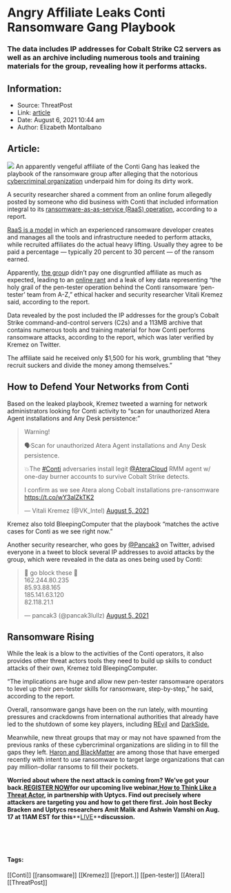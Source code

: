 # Angry Affiliate Leaks Conti Ransomware Gang Playbook
### The data includes IP addresses for Cobalt Strike C2 servers as well as an archive including numerous tools and training materials for the group, revealing how it performs attacks.

## Information:
+ Source: ThreatPost
+ Link: [article](https://kasperskycontenthub.com/threatpost-global/?p=168442)
+ Date: August 6, 2021  10:44 am
+ Author: Elizabeth Montalbano


## Article:
![](https://media.threatpost.com/wp-content/uploads/sites/103/2021/08/06104226/Playbook-e1628260970720.png)
An apparently vengeful affiliate of the Conti Gang has leaked the playbook of the ransomware group after alleging that the notorious [cybercriminal organization](https://threatpost.com/conti-40m-ransom-florida-school/165258/) underpaid him for doing its dirty work.


A security researcher shared a comment from an online forum allegedly posted by someone who did business with Conti that included information integral to its [ransomware-as-as-service (RaaS) operation](https://threatpost.com/conti-iot-chip-advantech-ransom-demand/161691/), according to a report.


[RaaS is a model](https://threatpost.com/ransomware-as-a-service-intel-sharing/167508/) in which an experienced ransomware developer creates and manages all the tools and infrastructure needed to perform attacks, while recruited affiliates do the actual heavy lifting. Usually they agree to be paid a percentage — typically 20 percent to 30 percent — of the ransom earned.



Apparently, [the grou](https://threatpost.com/tulsa-police-data-leaked-conti-ransomware/167220/)p didn’t pay one disgruntled affiliate as much as expected, leading to an [online rant](https://www.bleepingcomputer.com/news/security/angry-conti-ransomware-affiliate-leaks-gangs-attack-playbook/) and a leak of key data representing “the holy grail of the pen-tester operation behind the Conti ransomware ‘pen-tester’ team from A-Z,” ethical hacker and security researcher Vitali Kremez said, according to the report.


Data revealed by the post included the IP addresses for the group’s Cobalt Strike command-and-control servers (C2s) and a 113MB archive that contains numerous tools and training material for how Conti performs ransomware attacks, according to the report, which was later verified by Kremez on Twitter.


The affiliate said he received only $1,500 for his work, grumbling that “they recruit suckers and divide the money among themselves.”


**How to Defend Your Networks from Conti**
------------------------------------------


Based on the leaked playbook, Kremez tweeted a warning for network administrators looking for Conti activity to “scan for unauthorized Atera Agent installations and Any Desk persistence:”



> 
> Warning!
> 
> 
> 🗣Scan for unauthorized Atera Agent installations and Any Desk persistence.
> 
> 
> 💥The [#Conti](https://twitter.com/hashtag/Conti?src=hash&ref_src=twsrc%5Etfw) adversaries install legit [@AteraCloud](https://twitter.com/AteraCloud?ref_src=twsrc%5Etfw) RMM agent w/ one-day burner accounts to survive Cobalt Strike detects.
> 
> 
> I confirm as we see Atera along Cobalt installations pre-ransomware <https://t.co/wY3aIZkTK2>
> 
> 
> — Vitali Kremez (@VK\_Intel) [August 5, 2021](https://twitter.com/VK_Intel/status/1423386268990251008?ref_src=twsrc%5Etfw)
> 
> 



Kremez also told BleepingComputer that the playbook “matches the active cases for Conti as we see right now.”


Another security researcher, who goes by [@Pancak3](https://twitter.com/pancak3lullz) on Twitter, advised everyone in a tweet to block several IP addresses to avoid attacks by the group, which were revealed in the data as ones being used by Conti:



> 
> 🤫 go block these 🤫  
> 162.244.80.235  
> 85.93.88.165  
> 185.141.63.120  
> 82.118.21.1
> 
> 
> — pancak3 (@pancak3lullz) [August 5, 2021](https://twitter.com/pancak3lullz/status/1423324601346629635?ref_src=twsrc%5Etfw)
> 
> 



**Ransomware Rising**
---------------------


While the leak is a blow to the activities of the Conti operators, it also provides other threat actors tools they need to build up skills to conduct attacks of their own, Kremez told BleepingComputer.


“The implications are huge and allow new pen-tester ransomware operators to level up their pen-tester skills for ransomware, step-by-step,” he said, according to the report.


Overall, ransomware gangs have been on the run lately, with mounting pressures and crackdowns from international authorities that already have led to the shutdown of some key players, including [REvil](https://threatpost.com/ransomware-revil-sites-disappears/167745/) and [DarkSide.](https://threatpost.com/darksides-servers-shutdown/166187/)


Meanwhile, new threat groups that may or may not have spawned from the previous ranks of these cybercriminal organizations are sliding in to fill the gaps they left. [Haron and BlackMatter](https://threatpost.com/ransomware-gangs-haron-blackmatter/168212/) are among those that have emerged recently with intent to use ransomware to target large organizations that can pay million-dollar ransoms to fill their pockets.


**Worried about where the next attack is coming from? We’ve got your back.****[REGISTER NOW](https://threatpost.com/webinars/how-to-think-like-a-threat-actor/?utm_source=ART&utm_medium=ART&utm_campaign=August_Uptycs_Webinar)****for our upcoming live webinar,****[How to Think Like a Threat Actor](https://threatpost.com/webinars/how-to-think-like-a-threat-actor/?utm_source=ART&utm_medium=ART&utm_campaign=August_Uptycs_Webinar)****, in partnership with Uptycs. Find out precisely where attackers are targeting you and how to get there first. Join host Becky Bracken and Uptycs researchers Amit Malik and Ashwin Vamshi on Aug. 17 at 11AM EST for this****[LIVE](https://threatpost.com/webinars/how-to-think-like-a-threat-actor/?utm_source=ART&utm_medium=ART&utm_campaign=August_Uptycs_Webinar)****discussion.**


 


 




#### Tags:
[[Conti]] [[ransomware]] [[Kremez]] [[report.]] [[pen-tester]] [[Atera]] [[ThreatPost]]

